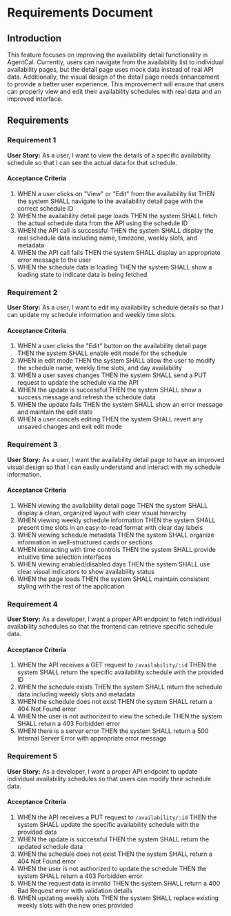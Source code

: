 # Requirements Document

## Introduction

This feature focuses on improving the availability detail functionality in AgentCal. Currently, users can navigate from the availability list to individual availability pages, but the detail page uses mock data instead of real API data. Additionally, the visual design of the detail page needs enhancement to provide a better user experience. This improvement will ensure that users can properly view and edit their availability schedules with real data and an improved interface.

## Requirements

### Requirement 1

**User Story:** As a user, I want to view the details of a specific availability schedule so that I can see the actual data for that schedule.

#### Acceptance Criteria

1. WHEN a user clicks on "View" or "Edit" from the availability list THEN the system SHALL navigate to the availability detail page with the correct schedule ID
2. WHEN the availability detail page loads THEN the system SHALL fetch the actual schedule data from the API using the schedule ID
3. WHEN the API call is successful THEN the system SHALL display the real schedule data including name, timezone, weekly slots, and metadata
4. WHEN the API call fails THEN the system SHALL display an appropriate error message to the user
5. WHEN the schedule data is loading THEN the system SHALL show a loading state to indicate data is being fetched

### Requirement 2

**User Story:** As a user, I want to edit my availability schedule details so that I can update my schedule information and weekly time slots.

#### Acceptance Criteria

1. WHEN a user clicks the "Edit" button on the availability detail page THEN the system SHALL enable edit mode for the schedule
2. WHEN in edit mode THEN the system SHALL allow the user to modify the schedule name, weekly time slots, and day availability
3. WHEN a user saves changes THEN the system SHALL send a PUT request to update the schedule via the API
4. WHEN the update is successful THEN the system SHALL show a success message and refresh the schedule data
5. WHEN the update fails THEN the system SHALL show an error message and maintain the edit state
6. WHEN a user cancels editing THEN the system SHALL revert any unsaved changes and exit edit mode

### Requirement 3

**User Story:** As a user, I want the availability detail page to have an improved visual design so that I can easily understand and interact with my schedule information.

#### Acceptance Criteria

1. WHEN viewing the availability detail page THEN the system SHALL display a clean, organized layout with clear visual hierarchy
2. WHEN viewing weekly schedule information THEN the system SHALL present time slots in an easy-to-read format with clear day labels
3. WHEN viewing schedule metadata THEN the system SHALL organize information in well-structured cards or sections
4. WHEN interacting with time controls THEN the system SHALL provide intuitive time selection interfaces
5. WHEN viewing enabled/disabled days THEN the system SHALL use clear visual indicators to show availability status
6. WHEN the page loads THEN the system SHALL maintain consistent styling with the rest of the application

### Requirement 4

**User Story:** As a developer, I want a proper API endpoint to fetch individual availability schedules so that the frontend can retrieve specific schedule data.

#### Acceptance Criteria

1. WHEN the API receives a GET request to `/availability/:id` THEN the system SHALL return the specific availability schedule with the provided ID
2. WHEN the schedule exists THEN the system SHALL return the schedule data including weekly slots and metadata
3. WHEN the schedule does not exist THEN the system SHALL return a 404 Not Found error
4. WHEN the user is not authorized to view the schedule THEN the system SHALL return a 403 Forbidden error
5. WHEN there is a server error THEN the system SHALL return a 500 Internal Server Error with appropriate error message

### Requirement 5

**User Story:** As a developer, I want a proper API endpoint to update individual availability schedules so that users can modify their schedule data.

#### Acceptance Criteria

1. WHEN the API receives a PUT request to `/availability/:id` THEN the system SHALL update the specific availability schedule with the provided data
2. WHEN the update is successful THEN the system SHALL return the updated schedule data
3. WHEN the schedule does not exist THEN the system SHALL return a 404 Not Found error
4. WHEN the user is not authorized to update the schedule THEN the system SHALL return a 403 Forbidden error
5. WHEN the request data is invalid THEN the system SHALL return a 400 Bad Request error with validation details
6. WHEN updating weekly slots THEN the system SHALL replace existing weekly slots with the new ones provided
